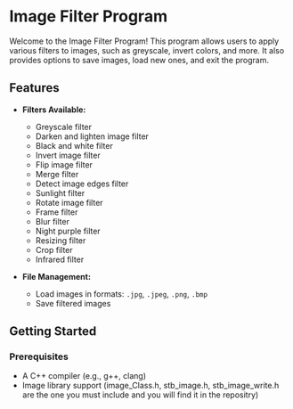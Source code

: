 # Image Filter Program

Welcome to the Image Filter Program! This program allows users to apply various filters to images, such as greyscale, invert colors, and more. It also provides options to save images, load new ones, and exit the program.

## Features

- **Filters Available:**
  - Greyscale filter
  - Darken and lighten image filter
  - Black and white filter
  - Invert image filter
  - Flip image filter
  - Merge filter
  - Detect image edges filter
  - Sunlight filter
  - Rotate image filter
  - Frame filter
  - Blur filter
  - Night purple filter
  - Resizing filter
  - Crop filter
  - Infrared filter

- **File Management:**
  - Load images in formats: `.jpg`, `.jpeg`, `.png`, `.bmp`
  - Save filtered images

## Getting Started

### Prerequisites

- A C++ compiler (e.g., g++, clang)
- Image library support (image_Class.h, stb_image.h, stb_image_write.h are the one you must include and you will find it in the repositry)

